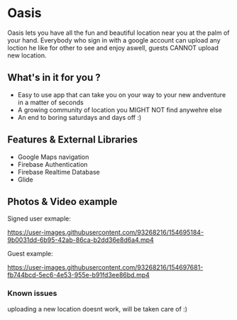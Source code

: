 # Oasis

Oasis lets you have all the  fun and beautiful location near you at the palm of your hand.
Everybody who sign in with a google account can upload any loction he like for other to see and enjoy aswell, guests CANNOT upload new location.

## What's in it for you ?
* Easy to use app that can take you on your way to your new andventure in a matter of seconds
* A growing community of location you MIGHT NOT find anywehre else
* An end to boring saturdays and days off :)

## Features & External Libraries
* Google Maps navigation
* Firebase Authentication
* Firebase Realtime Database
* Glide



## Photos & Video example

Signed user exmaple:

https://user-images.githubusercontent.com/93268216/154695184-9b0031dd-6b95-42ab-86ca-b2dd36e8d6a4.mp4

Guest example:

https://user-images.githubusercontent.com/93268216/154697681-fb744bcd-5ec6-4e53-955e-b91fd3ee86bd.mp4

### Known issues
uploading a new location doesnt work, will be taken care of :)

